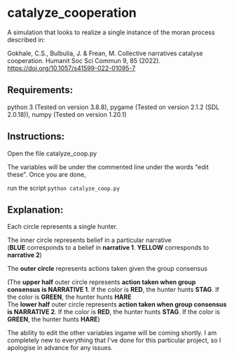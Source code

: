 # catalyze_cooperation
 A simulation that looks to realize a single instance of the moran process described in:
 
 Gokhale, C.S., Bulbulia, J. & Frean, M. Collective narratives catalyse cooperation. Humanit Soc Sci Commun 9, 85 (2022). https://doi.org/10.1057/s41599-022-01095-7
 
 
## Requirements:
python 3 (Tested on version 3.8.8), pygame (Tested on version 2.1.2 (SDL 2.0.18)), numpy (Tested on version 1.20.1)
 
## Instructions:

 Open the file catalyze_coop.py  

 The variables will be under the commented line under the words "edit these". Once you are done,  
 
 run the script
 ```python catalyze_coop.py```

## Explanation:

 Each circle represents a single hunter.  

 The inner circle represents belief in a particular narrative  
 (**BLUE** corresponds to a belief in **narrative 1**. **YELLOW** corresponds to **narrative 2**)

 The **outer circle** represents actions taken given the group consensus
 
 (The **upper half** outer circle represents **action taken when group consensus is NARRATIVE 1**. If the color is **RED**, the hunter hunts **STAG**. If the color is **GREEN**, the hunter hunts **HARE**  
 The **lower half** outer circle represents **action taken when group consensus is NARRATIVE 2**. If the color is **RED**, the hunter hunts **STAG**. If the color is **GREEN**, the hunter hunts **HARE**)


 The ability to edit the other variables ingame will be coming shortly. I am completely new to everything that I've done for this particular project, so I apologise in advance for any issues.

